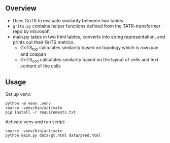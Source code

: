 ## Overview
- Uses GriTS to evaluate similarity between two tables
- `grits.py` contains helper functions defined from the TATR-transformer repo by microsoft
- main.py takes in two html tables, converts into string representation, and prints out their GriTS metrics.
  - $\text{GriTS}_\text{top}$ calculates similarity based on topology which is rowspan and colspan
  - $\text{GriTS}_\text{con}$ calculates similarity based on the layout of cells and text content of the cells

## Usage
Set up venv:
```
python -m venv .venv
source .venv/bin/activate
pip install -r requirements.txt
```

Activate venv and run script:
```
source .venv/bin/activate
python main.py data/gt.html data/pred.html
```



